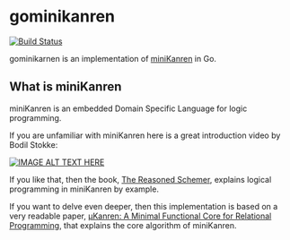 # gominikanren

[![Build Status](https://travis-ci.org/awalterschulze/gominikanren.svg?branch=master)](https://travis-ci.org/awalterschulze/gominikanren)

gominikarnen is an implementation of [miniKanren](http://minikanren.org/) in Go.

## What is miniKanren

miniKanren is an embedded Domain Specific Language for logic programming.

If you are unfamiliar with miniKanren here is a great introduction video by Bodil Stokke:

[![IMAGE ALT TEXT HERE](https://img.youtube.com/vi/2e8VFSSNORg/0.jpg)](https://www.youtube.com/watch?v=2e8VFSSNORg)

If you like that, then the book, [The Reasoned Schemer](https://mitpress.mit.edu/books/reasoned-schemer), explains logical programming in miniKanren by example.

If you want to delve even deeper, then this implementation is based on a very readable paper, [µKanren: A Minimal Functional Core for Relational Programming](http://webyrd.net/scheme-2013/papers/HemannMuKanren2013.pdf), that explains the core algorithm of miniKanren.
